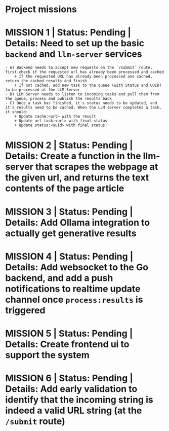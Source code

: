 # Project missions

# MISSION 1 | Status: Pending | Details: Need to set up the basic `backend` and `llm-server` services

    - A) Backend needs to accept new requests on the `/submit` route, first check if the requested url has already been processed and cached
        + If the requested URL has already been processed and cached, return the cached results and finish
        + If not cached, add new task to the queue (with Status and UUID) to be processed at the LLM Server
    - B) LLM Server needs to listen to incoming tasks and pull them from the queue, process and publish the results back
    - C) Once a task has finished, it's status needs to be updated, and it's results need to be cached. When the LLM server completes a task, it should:
        + Update cache:<url> with the result
        + Update url_task:<url> with final status
        + Update status:<uuid> with final status

# MISSION 2 | Status: Pending | Details: Create a function in the llm-server that scrapes the webpage at the given url, and returns the text contents of the page article

# MISSION 3 | Status: Pending | Details: Add Ollama integration to actually get generative results

# MISSION 4 | Status: Pending | Details: Add websocket to the Go backend, and add a push notifications to realtime update channel once `process:results` is triggered

# MISSION 5 | Status: Pending | Details: Create frontend ui to support the system

# MISSION 6 | Status: Pending | Details: Add early validation to identify that the incoming string is indeed a valid URL string (at the `/submit` route)
